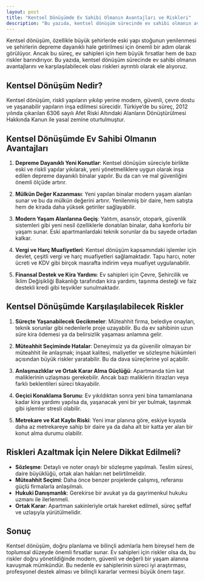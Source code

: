 ```yaml
---
layout: post
title: "Kentsel Dönüşümde Ev Sahibi Olmanın Avantajları ve Riskleri"
description: "Bu yazıda, kentsel dönüşüm sürecinde ev sahibi olmanın avantajlarını ve karşılaşılabilecek olası riskleri ayrıntılı olarak ele alıyoruz."
---
```


Kentsel dönüşüm, özellikle büyük şehirlerde eski yapı stoğunun yenilenmesi ve şehirlerin depreme dayanıklı hale getirilmesi için önemli bir adım olarak görülüyor. Ancak bu süreç, ev sahipleri için hem büyük fırsatlar hem de bazı riskler barındırıyor. Bu yazıda, kentsel dönüşüm sürecinde ev sahibi olmanın avantajlarını ve karşılaşılabilecek olası riskleri ayrıntılı olarak ele alıyoruz.

## Kentsel Dönüşüm Nedir?

Kentsel dönüşüm, riskli yapıların yıkılıp yerine modern, güvenli, çevre dostu ve yaşanabilir yapıların inşa edilmesi sürecidir. Türkiye’de bu süreç, 2012 yılında çıkarılan 6306 sayılı Afet Riski Altındaki Alanların Dönüştürülmesi Hakkında Kanun ile yasal zemine oturtulmuştur.

## Kentsel Dönüşümde Ev Sahibi Olmanın Avantajları

1. **Depreme Dayanıklı Yeni Konutlar**: Kentsel dönüşüm süreciyle birlikte eski ve riskli yapılar yıkılarak, yeni yönetmeliklere uygun olarak inşa edilen depreme dayanıklı binalar yapılır. Bu da can ve mal güvenliğini önemli ölçüde artırır.

2. **Mülkün Değer Kazanması**: Yeni yapılan binalar modern yaşam alanları sunar ve bu da mülkün değerini artırır. Yenilenmiş bir daire, hem satışta hem de kirada daha yüksek getiriler sağlayabilir.

3. **Modern Yaşam Alanlarına Geçiş**: Yalıtım, asansör, otopark, güvenlik sistemleri gibi yeni nesil özelliklerle donatılan binalar, daha konforlu bir yaşam sunar. Eski apartmanlardaki teknik sorunlar da bu sayede ortadan kalkar.

4. **Vergi ve Harç Muafiyetleri**: Kentsel dönüşüm kapsamındaki işlemler için devlet, çeşitli vergi ve harç muafiyetleri sağlamaktadır. Tapu harcı, noter ücreti ve KDV gibi birçok masrafta indirim veya muafiyet uygulanabilir.

5. **Finansal Destek ve Kira Yardımı**: Ev sahipleri için Çevre, Şehircilik ve İklim Değişikliği Bakanlığı tarafından kira yardımı, taşınma desteği ve faiz destekli kredi gibi teşvikler sunulmaktadır.

## Kentsel Dönüşümde Karşılaşılabilecek Riskler

1. **Süreçte Yaşanabilecek Gecikmeler**: Müteahhit firma, belediye onayları, teknik sorunlar gibi nedenlerle proje uzayabilir. Bu da ev sahibinin uzun süre kira ödemesi ya da belirsizlik yaşaması anlamına gelir.

2. **Müteahhit Seçiminde Hatalar**: Deneyimsiz ya da güvenilir olmayan bir müteahhit ile anlaşmak; inşaat kalitesi, maliyetler ve sözleşme hükümleri açısından büyük riskler yaratabilir. Bu da dava süreçlerine yol açabilir.

3. **Anlaşmazlıklar ve Ortak Karar Alma Güçlüğü**: Apartmanda tüm kat maliklerinin uzlaşması gerekebilir. Ancak bazı maliklerin itirazları veya farklı beklentileri süreci tıkayabilir.

4. **Geçici Konaklama Sorunu**: Ev yıkıldıktan sonra yeni bina tamamlanana kadar kira yardımı yapılsa da, yaşanacak yeni bir yer bulmak, taşınmak gibi işlemler stresli olabilir.

5. **Metrekare ve Kat Kaybı Riski**: Yeni imar planına göre, eskiye kıyasla daha az metrekareye sahip bir daire ya da daha alt bir katta yer alan bir konut alma durumu olabilir.

## Riskleri Azaltmak İçin Nelere Dikkat Edilmeli?

- **Sözleşme**: Detaylı ve noter onaylı bir sözleşme yapılmalı. Teslim süresi, daire büyüklüğü, ortak alan hakları net belirtilmelidir.
- **Müteahhit Seçimi**: Daha önce benzer projelerde çalışmış, referansı güçlü firmalarla anlaşılmalı.
- **Hukuki Danışmanlık**: Gerekirse bir avukat ya da gayrimenkul hukuku uzmanı ile ilerlenmeli.
- **Ortak Karar**: Apartman sakinleriyle ortak hareket edilmeli, süreç şeffaf ve uzlaşıyla yürütülmelidir.

## Sonuç

Kentsel dönüşüm, doğru planlama ve bilinçli adımlarla hem bireysel hem de toplumsal düzeyde önemli fırsatlar sunar. Ev sahipleri için riskler olsa da, bu riskler doğru yönetildiğinde modern, güvenli ve değerli bir yaşam alanına kavuşmak mümkündür. Bu nedenle ev sahiplerinin süreci iyi araştırması, profesyonel destek alması ve bilinçli kararlar vermesi büyük önem taşır.